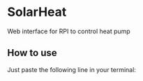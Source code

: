 # SolarHeat

Web interface for RPI to control heat pump

## How to use

Just paste the following line in your terminal:
